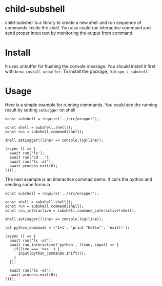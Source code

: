 # child-subshell
child-subshell is a library to create a new shell and run sequence of commands inside the shell. You also could run interactive command and send proper input text by monitoring the output from command.

# Install
It uses unbuffer for flushing the console message. You should install it first with `brew install unbuffer`. To install the package, run `npm i subshell`

# Usage
Here is a simple example for running commands. You could see the running result by setting `setLogger` on shell
```
const subshell = require('../src/wrapper');

const shell = subshell.shell();
const run = subshell.command(shell);

shell.setLogger((line) => console.log(line));

(async () => {
  await run('ls');
  await run('cd ..');
  await run('ls -al');
  await process.exit(0);
})();
```

The next example is an interactive commad demo. It calls the python and sending some formula

```
const subshell = require('../src/wrapper');

const shell = subshell.shell();
const run = subshell.command(shell);
const run_interactive = subshell.command_interactive(shell);

shell.setLogger((line) => console.log(line));

let python_commands = ['1+1', 'print "hello"', 'exit()'];

(async () => {
  await run('ls -al');
  await run_interactive('python', (line, input) => {
    if(line === '>>> ') {
      input(python_commands.shift());
    }
  });

  await run('ls -al');
  await process.exit(0);
})();
```


